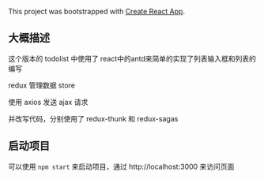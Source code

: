 This project was bootstrapped with [Create React App](https://github.com/facebook/create-react-app).

## 大概描述
这个版本的 todolist 中使用了 react中的antd来简单的实现了列表输入框和列表的编写

redux 管理数据 store

使用 axios 发送 ajax 请求

并改写代码，分别使用了 redux-thunk 和 redux-sagas  


## 启动项目
可以使用 `npm start` 来启动项目，通过 http://localhost:3000 来访问页面
